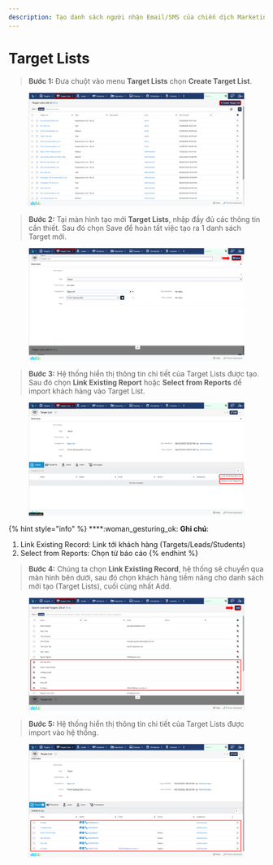 ```yaml
---
description: Tạo danh sách người nhận Email/SMS của chiến dịch Marketing từ nhiều nguồn
---
```


# Target Lists

> **Bước 1:** Đưa chuột vào menu **Target Lists** chọn **Create Target List**.

<figure><img src="../../.gitbook/assets/image (14) (2) (1).png" alt=""><figcaption></figcaption></figure>

> **Bước 2:** Tại màn hình tạo mới **Target Lists**, nhập đầy đủ các thông tin cần thiết. Sau đó chọn Save để hoàn tất việc tạo ra 1 danh sách Target mới.

<figure><img src="../../.gitbook/assets/image (2) (3).png" alt=""><figcaption></figcaption></figure>

> **Bước 3:** Hệ thống hiển thị thông tin chi tiết của Target Lists được tạo. Sau đó chọn **Link Existing Report** hoặc **Select from Reports** để import khách hàng vào Target List.

<figure><img src="../../.gitbook/assets/image (105).png" alt=""><figcaption></figcaption></figure>

{% hint style="info" %}
****:woman\_gesturing\_ok: **Ghi chú**:

1. Link Existing Record: Link tới khách hàng (Targets/Leads/Students)&#x20;
2. Select from Reports: Chọn từ báo cáo
{% endhint %}

> **Bước 4:** Chúng ta chọn **Link Existing Record**, hệ thống sẽ chuyển qua màn hình bên dưới, sau đó chọn khách hàng tiềm năng cho danh sách mới tạo (Target Lists), cuối cùng nhất Add.

<figure><img src="../../.gitbook/assets/image (104).png" alt=""><figcaption></figcaption></figure>

> **Bước 5:** Hệ thống hiển thị thông tin chi tiết của Target Lists được import vào hệ thống.

<figure><img src="../../.gitbook/assets/image (5) (1) (3).png" alt=""><figcaption></figcaption></figure>
